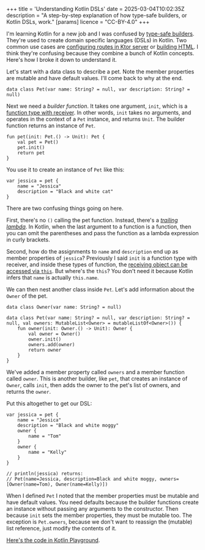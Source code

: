 +++
title = 'Understanding Kotlin DSLs'
date = 2025-03-04T10:02:35Z
description = "A step-by-step explanation of how type-safe builders, or Kotlin DSLs, work."
[params]
	licence = "CC-BY-4.0"
+++

I'm learning Kotlin for a new job and I was confused by [type-safe builders](https://kotlinlang.org/docs/type-safe-builders.html). They're used to create domain specific languages (DSLs) in Kotlin. Two common use cases are [configuring routes in Ktor server](https://ktor.io/docs/server-routing.html) or [building HTML](https://github.com/Kotlin/kotlinx.html). I think they're confusing because they combine a bunch of Kotlin concepts. Here's how I broke it down to understand it.

Let's start with a data class to describe a pet. Note the member properties are mutable and have default values. I'll come back to why at the end.

```
data class Pet(var name: String? = null, var description: String? = null)
```

Next we need a *builder function*. It takes one argument, `init`, which is a [function type with receiver](https://kotlinlang.org/docs/lambdas.html#function-types). In other words, `init` takes no arguments, and operates in the context of a `Pet` instance, and returns `Unit`. The builder function returns an instance of `Pet`.

```
fun pet(init: Pet.() -> Unit): Pet {  
    val pet = Pet()  
    pet.init()  
    return pet  
}
```

You use it to create an instance of `Pet` like this:

```
var jessica = pet {  
    name = "Jessica"  
    description = "Black and white cat"  
}
```

There are two confusing things going on here.

First, there's no `()` calling the pet function. Instead, there's a *[trailing lambda](https://kotlinlang.org/docs/lambdas.html#passing-trailing-lambdas)*. In Kotlin, when the last argument to a function is a function, then you can omit the parentheses and pass the function as a lambda expression in curly brackets.

Second, how do the assignments to `name` and `description` end up as member properties of `jessica`? Previously I said `init` is a function type with receiver, and inside these types of function, the [receiving object can be accessed via `this`](https://kotlinlang.org/docs/lambdas.html#function-literals-with-receiver). But where's the `this`? You don't need it because Kotlin infers that `name` is actually `this.name`.

We can then nest another class inside `Pet`. Let's add information about the `Owner` of the pet.

```
data class Owner(var name: String? = null)  
  
data class Pet(var name: String? = null, var description: String? = null, val owners: MutableList<Owner> = mutableListOf<Owner>()) {  
    fun owner(init: Owner.() -> Unit): Owner {  
        val owner = Owner()  
        owner.init()  
        owners.add(owner)  
        return owner  
    }  
}
```

We've added a member property called `owners` and a member function called `owner`. This is another builder, like `pet`, that creates an instance of `Owner`, calls `init`, then adds the owner to the pet's list of owners, and returns the `owner`.

Put this altogether to get our DSL:

```
var jessica = pet {  
    name = "Jessica"  
    description = "Black and white moggy"  
    owner {  
        name = "Tom"  
    }  
    owner {  
        name = "Kelly"  
    }  
}

// println(jessica) returns:
// Pet(name=Jessica, description=Black and white moggy, owners=[Owner(name=Tom), Owner(name=Kelly)])
```


When I defined `Pet` I noted that the member properties must be mutable and have default values. You need defaults because the builder functions create an instance without passing any arguments to the constructor. Then because `init` sets the member properties, they must be mutable too. The exception is `Pet.owners`, because we don't want to reassign the (mutable) list reference, just modify the contents of it.

[Here's the code in Kotlin Playground](https://pl.kotl.in/y_4JeGf44).

